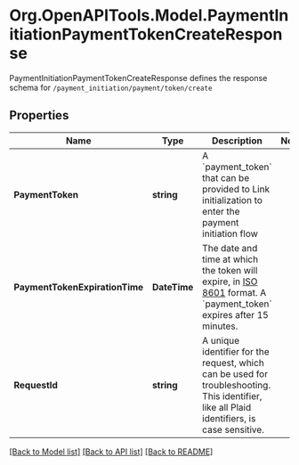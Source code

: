 # Org.OpenAPITools.Model.PaymentInitiationPaymentTokenCreateResponse
PaymentInitiationPaymentTokenCreateResponse defines the response schema for `/payment_initiation/payment/token/create`

## Properties

Name | Type | Description | Notes
------------ | ------------- | ------------- | -------------
**PaymentToken** | **string** | A &#x60;payment_token&#x60; that can be provided to Link initialization to enter the payment initiation flow | 
**PaymentTokenExpirationTime** | **DateTime** | The date and time at which the token will expire, in [ISO 8601](https://wikipedia.org/wiki/ISO_8601) format. A &#x60;payment_token&#x60; expires after 15 minutes. | 
**RequestId** | **string** | A unique identifier for the request, which can be used for troubleshooting. This identifier, like all Plaid identifiers, is case sensitive. | 

[[Back to Model list]](../README.md#documentation-for-models) [[Back to API list]](../README.md#documentation-for-api-endpoints) [[Back to README]](../README.md)

